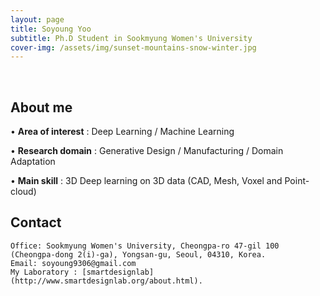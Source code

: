```yaml
---
layout: page
title: Soyoung Yoo
subtitle: Ph.D Student in Sookmyung Women's University
cover-img: /assets/img/sunset-mountains-snow-winter.jpg
---
```


<br/>

## About me

• **Area of interest** : Deep Learning / Machine Learning

• **Research domain** : Generative Design / Manufacturing / Domain Adaptation 

• **Main skill** : 3D Deep learning on 3D data (CAD, Mesh, Voxel and Point-cloud)

## Contact

```
Office: Sookmyung Women's University, Cheongpa-ro 47-gil 100 (Cheongpa-dong 2(i)-ga), Yongsan-gu, Seoul, 04310, Korea.
Email: soyoung9306@gmail.com
My Laboratory : [smartdesignlab](http://www.smartdesignlab.org/about.html).
```
